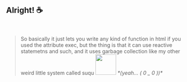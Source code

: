 ## Alright! ☕

<br />

> <div width="56px" height="56px"><p>So basically it just lets you write any kind of function in html if you used the attribute exec, but the thing is that it can use reactive statemetns and such, and it uses garbage collection like my other weird little system called suqu <img src="https://cdn.discordapp.com/emojis/656904927846596629.webp?size=96&quality=lossless" width="56px" height="56px" /> <i>*(yeah... ( 0 _ 0 ))*</i></p><div>